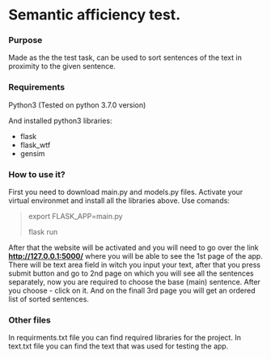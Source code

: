 Semantic afficiency test.
=====================
### Purpose
Made as the the test task, can be used to sort sentences of the text in proximity to the given sentence.
### Requirements
Python3 (Tested on python 3.7.0 version)

And installed python3 libraries:
* flask
* flask_wtf
* gensim
### How to use it?
First you need to download main.py and models.py files. Activate your virtual environmet and install all the libraries
above. Use comands:

> export FLASK_APP=main.py
>
> flask run

After that the website will be activated and you will need to go over the link **http://127.0.0.1:5000/** where you will
be able to see the 1st page of the app. There will be text area field in witch you input your text, after that you press
submit button and go to 2nd page on which you will see all the sentences separately, now you are required to choose the
base (main) sentence. After you choose - click on it. And on the finall 3rd page you will get an ordered list of sorted
sentences.

### Other files
In requirments.txt file you can find required libraries for the project.
In text.txt file you can find the text that was used for testing the app.
